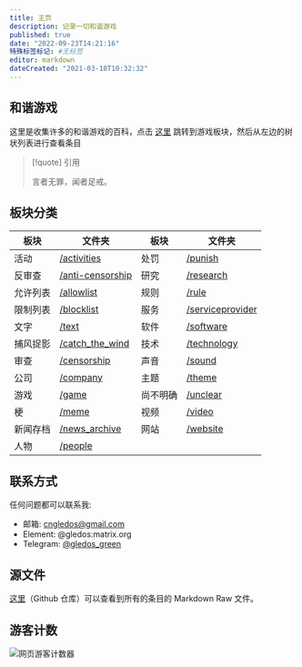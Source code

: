 ```yaml
---
title: 主页
description: 记录一切和谐游戏
published: true
date: "2022-09-23T14:21:16"
特殊标签标记: #无标签
editor: markdown
dateCreated: "2021-03-18T10:32:32"
---
```


## 和谐游戏

这里是收集许多的和谐游戏的百科，点击 [这里][/game] 跳转到游戏板块，然后从左边的树状列表进行查看条目

<!--
如果需要搜索，可以进入 Github 仓库进行搜索，因为 Mkdocs 内建的搜索功能不适合过大的文档，所以 Mkdocs 搜索功能已关闭。
-->

> [!quote] 引用
>
> 言者无罪，闻者足戒。

## 板块分类

| 板块     | 文件夹                  | 板块     | 文件夹               |
| -------- | ----------------------- | -------- | -------------------- |
| 活动     | [/activities][]         | 处罚     | [/punish][]          |
| 反审查   | [/anti-censorship][/ac] | 研究     | [/research][]        |
| 允许列表 | [/allowlist][]          | 规则     | [/rule][]            |
| 限制列表 | [/blocklist][]          | 服务     | [/serviceprovider][] |
| 文字     | [/text][]               | 软件     | [/software][]        |
| 捕风捉影 | [/catch_the_wind][]     | 技术     | [/technology][]      |
| 审查     | [/censorship][]         | 声音     | [/sound][]           |
| 公司     | [/company][]            | 主题     | [/theme][]           |
| 游戏     | [/game][]               | 尚不明确 | [/unclear][]         |
| 梗       | [/meme][]               | 视频     | [/video][]           |
| 新闻存档 | [/news_archive][]       | 网站     | [/website][]         |
| 人物     | [/people][]             |          |                      |

[/ac]: /anti-censorship/index.md
[/activities]: /activities/index.md
[/allowlist]: /allowlist/index.md
[/blocklist]: /blocklist/index.md
[/catch_the_wind]: /catch_the_wind/index.md
[/censorship]: /censorship/index.md
[/company]: /company/index.md
[/game]: /game/index.md
[/meme]: /meme/index.md
[/news_archive]: /news_archive/index.md
[/people]: /people/index.md
[/punish]: /punish/index.md
[/research]: /research/index.md
[/rule]: /rule/index.md
[/serviceprovider]: /serviceprovider/index.md
[/software]: /software/index.md
[/sound]: /sound/index.md
[/technology]: /technology/index.md
[/text]: /text/index.md
[/theme]: /theme/index.md
[/unclear]: /unclear/index.md
[/video]: /video/index.md
[/website]: /website/index.md

## 联系方式

任何问题都可以联系我:

+   邮箱: cngledos@gmail.com
+   Element: @gledos:matrix.org
+   Telegram: [@gledos_green](https://t.me/gledos_green)

## 源文件

[这里](https://github.com/gledos/ggame)（Github 仓库）可以查看到所有的条目的 Markdown Raw 文件。

## 游客计数

![网页游客计数器](https://count.getloli.com/get/@:ggame)

<!--

## 此 Wiki 的技术问题

由于对 mkdocs 不过熟悉，所以有一些条目会有问题，比如:

+ PDF 文件似乎不被 mkdocs 支持，无法被输出到 GitHub pages
+ TLS 已失效，正在修复

-->
